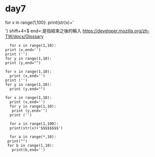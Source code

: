 # day7
for x in range(1,100):
  print(str(x)+'$$$$$$$$')
  shift+4=$
  end=:是指結束之後的輸入
  https://developer.mozilla.org/zh-TW/docs/Glossary
  ```
    for x in range(1,10):
  print (x,end='')
print ('')
for y in range(1,10):
  print (y,end="")
```
```
for x in range(1,10):
  print (x,end='')
print ('')
for y in range(1,10):
  print (y,end="")

for x in range(1,10):
  print (x,end='')
  for y in range(1,10):
   print (y,end='')
  print ('')
  
  for x in range(1,100):
  print(str(x)+'$$$$$$$$')
  
  for a in range(*,10):
 print("")
 for b in range(1,10):
   print(b,end='')
   ```
